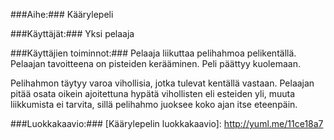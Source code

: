 ###Aihe:###
Käärylepeli

###Käyttäjät:###
Yksi pelaaja

###Käyttäjien toiminnot:###
Pelaaja liikuttaa pelihahmoa pelikentällä. Pelaajan tavoitteena on pisteiden kerääminen. Peli päättyy kuolemaan.

Pelihahmon täytyy varoa vihollisia, jotka tulevat kentällä vastaan. Pelaajan pitää osata oikein ajoitettuna hypätä vihollisten eli esteiden yli, muuta liikkumista ei tarvita, sillä pelihahmo juoksee koko ajan itse eteenpäin.

###Luokkakaavio:###
[Käärylepelin luokkakaavio]: http://yuml.me/11ce18a7
